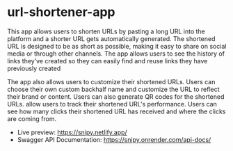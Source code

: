 # url-shortener-app

This app allows users to shorten URLs by pasting a long URL into the platform and a shorter URL gets automatically generated. The shortened URL is 
designed to be as short as possible, making it easy to share on social media or through other channels. The app allows users to see the history of links they’ve 
created so they can easily find and reuse links they have previously created

The app also allows users to customize their shortened URLs. Users can choose their own custom backhalf name and customize the URL to reflect their brand or content. 
Users can also generate QR codes for the shortened URLs. allow users to track their shortened URL's performance. Users can see how many clicks their shortened URL has 
received and where the clicks are coming from. 


- Live preview: https://snipy.netlify.app/
- Swagger API Documentation: https://snipy.onrender.com/api-docs/
